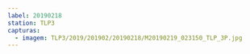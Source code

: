 ```yaml
---
label: 20190218
station: TLP3
capturas:
  - imagem: TLP3/2019/201902/20190218/M20190219_023150_TLP_3P.jpg
---
```

